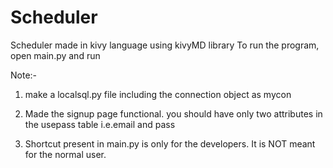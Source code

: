 # Scheduler
Scheduler made in kivy language using kivyMD library
To run the program, open main.py and run

Note:-

1) make a localsql.py file including the connection object as mycon

2) Made the signup page functional. you should have only two attributes in the usepass table i.e.email and pass 

3) Shortcut present in main.py is only for the developers. It is NOT meant for the normal user. 
